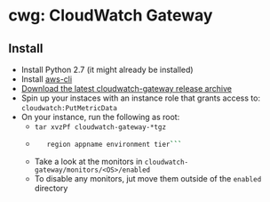 cwg: CloudWatch Gateway
=======================

## Install

- Install Python 2.7 (it might already be installed)
- Install [aws-cli](https://aws.amazon.com/cli/)
- [Download the latest cloudwatch-gateway release
  archive](https://github.com/kfeldmann/cloudwatch-gateway/releases)
- Spin up your instaces with an instance role that grants
  access to: `cloudwatch:PutMetricData`
- On your instance, run the following as root:
  - `tar xvzPf cloudwatch-gateway-*tgz`
  - ```/opt/bin/github.com/kfeldmann/cloudwatch-gateway/bin/setup.sh \
       region appname environment tier```
  - Take a look at the monitors in
    `cloudwatch-gateway/monitors/<OS>/enabled`
  - To disable any monitors, jut move them outside
    of the `enabled` directory

